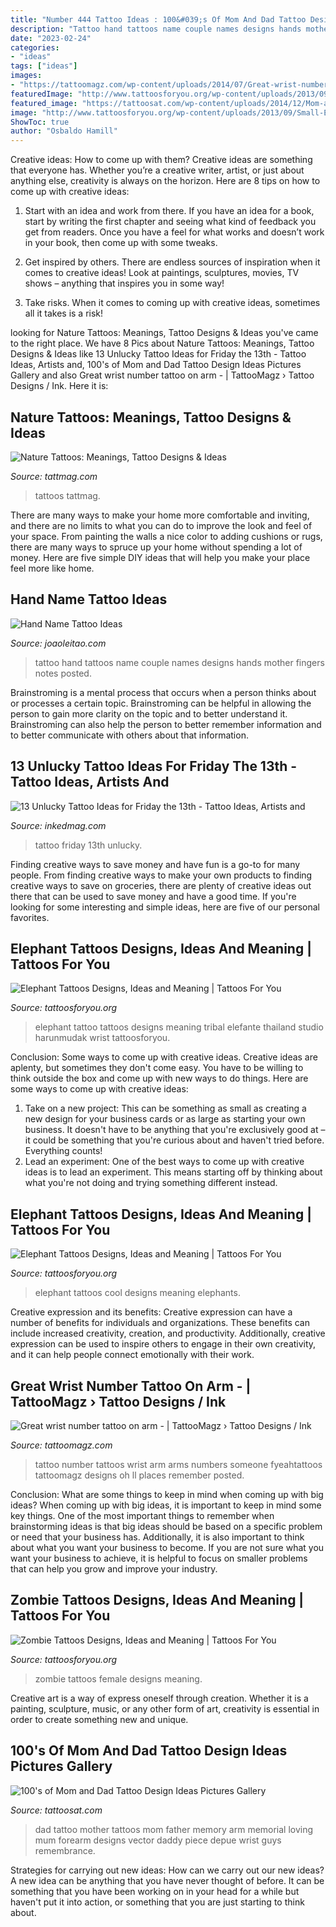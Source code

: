 ```yaml
---
title: "Number 444 Tattoo Ideas : 100&#039;s Of Mom And Dad Tattoo Design Ideas Pictures Gallery"
description: "Tattoo hand tattoos name couple names designs hands mother fingers notes posted"
date: "2023-02-24"
categories:
- "ideas"
tags: ["ideas"]
images:
- "https://tattoomagz.com/wp-content/uploads/2014/07/Great-wrist-number-tattoo-on-arm.jpg"
featuredImage: "http://www.tattoosforyou.org/wp-content/uploads/2013/09/Small-Elephant-Tattoo.jpg"
featured_image: "https://tattoosat.com/wp-content/uploads/2014/12/Mom-and-Dad-7.jpg"
image: "http://www.tattoosforyou.org/wp-content/uploads/2013/09/Small-Elephant-Tattoo.jpg"
ShowToc: true
author: "Osbaldo Hamill"
---
```



Creative ideas: How to come up with them?
Creative ideas are something that everyone has. Whether you’re a creative writer, artist, or just about anything else, creativity is always on the horizon. Here are 8 tips on how to come up with creative ideas:
1. Start with an idea and work from there. If you have an idea for a book, start by writing the first chapter and seeing what kind of feedback you get from readers. Once you have a feel for what works and doesn’t work in your book, then come up with some tweaks.

2. Get inspired by others. There are endless sources of inspiration when it comes to creative ideas! Look at paintings, sculptures, movies, TV shows – anything that inspires you in some way!

3. Take risks. When it comes to coming up with creative ideas, sometimes all it takes is a risk!

	

		
looking for Nature Tattoos: Meanings, Tattoo Designs &amp; Ideas you've came to the right place. We have 8 Pics about Nature Tattoos: Meanings, Tattoo Designs &amp; Ideas like 13 Unlucky Tattoo Ideas for Friday the 13th - Tattoo Ideas, Artists and, 100&#039;s of Mom and Dad Tattoo Design Ideas Pictures Gallery and also Great wrist number tattoo on arm - | TattooMagz › Tattoo Designs / Ink. Here it is:
		
    
## Nature Tattoos: Meanings, Tattoo Designs &amp; Ideas

<img loading=lazy src="https://tattmag.com/wp-content/uploads/2020/05/Nature-Tattoo.jpg" onerror="this.onerror=null;this.src='https://tse3.mm.bing.net/th?id=OIP.G7QM3VRXf6VxPaYnAevQGQHaJI&amp;pid=15.1';" alt="Nature Tattoos: Meanings, Tattoo Designs &amp; Ideas">

_Source: tattmag.com_

>tattoos tattmag. 

	

There are many ways to make your home more comfortable and inviting, and there are no limits to what you can do to improve the look and feel of your space. From painting the walls a nice color to adding cushions or rugs, there are many ways to spruce up your home without spending a lot of money. Here are five simple DIY ideas that will help you make your place feel more like home.

    
## Hand Name Tattoo Ideas

<img loading=lazy src="https://www.joaoleitao.com/tattoo-name/wp-content/uploads/kids-names-hand-tattoos-idea-men.jpg" onerror="this.onerror=null;this.src='https://tse4.mm.bing.net/th?id=OIP.KOoYtz5Lcx_hq4KsB06QFgHaE7&amp;pid=15.1';" alt="Hand Name Tattoo Ideas">

_Source: joaoleitao.com_

>tattoo hand tattoos name couple names designs hands mother fingers notes posted. 

	

Brainstroming is a mental process that occurs when a person thinks about or processes a certain topic. Brainstroming can be helpful in allowing the person to gain more clarity on the topic and to better understand it. Brainstroming can also help the person to better remember information and to better communicate with others about that information.

    
## 13 Unlucky Tattoo Ideas For Friday The 13th - Tattoo Ideas, Artists And

<img loading=lazy src="https://www.inkedmag.com/.image/t_share/MTU5MDMyNjM4Njc2NDc3NzIw/13-feat.jpg" onerror="this.onerror=null;this.src='https://tse3.mm.bing.net/th?id=OIP.WEvvJHRnMSTQytFCWvhHcwHaF7&amp;pid=15.1';" alt="13 Unlucky Tattoo Ideas for Friday the 13th - Tattoo Ideas, Artists and">

_Source: inkedmag.com_

>tattoo friday 13th unlucky. 

	

Finding creative ways to save money and have fun is a go-to for many people. From finding creative ways to make your own products to finding creative ways to save on groceries, there are plenty of creative ideas out there that can be used to save money and have a good time. If you're looking for some interesting and simple ideas, here are five of our personal favorites.

    
## Elephant Tattoos Designs, Ideas And Meaning | Tattoos For You

<img loading=lazy src="http://www.tattoosforyou.org/wp-content/uploads/2013/09/Small-Elephant-Tattoo.jpg" onerror="this.onerror=null;this.src='https://tse3.mm.bing.net/th?id=OIP.mErqNUS0TQ7lQur2KKcQnAHaJ4&amp;pid=15.1';" alt="Elephant Tattoos Designs, Ideas and Meaning | Tattoos For You">

_Source: tattoosforyou.org_

>elephant tattoo tattoos designs meaning tribal elefante thailand studio harunmudak wrist tattoosforyou. 

	

Conclusion: Some ways to come up with creative ideas.
Creative ideas are aplenty, but sometimes they don't come easy. You have to be willing to think outside the box and come up with new ways to do things. Here are some ways to come up with creative ideas: 
1. Take on a new project: This can be something as small as creating a new design for your business cards or as large as starting your own business. It doesn't have to be anything that you're exclusively good at – it could be something that you're curious about and haven't tried before. Everything counts! 
2. Lead an experiment: One of the best ways to come up with creative ideas is to lead an experiment. This means starting off by thinking about what you're not doing and trying something different instead.

    
## Elephant Tattoos Designs, Ideas And Meaning | Tattoos For You

<img loading=lazy src="http://www.tattoosforyou.org/wp-content/uploads/2013/09/Cool-Elephant-Tattoos.jpg" onerror="this.onerror=null;this.src='https://tse4.mm.bing.net/th?id=OIP.bws_wqkX_oNdab-ruTnlSAHaJ4&amp;pid=15.1';" alt="Elephant Tattoos Designs, Ideas and Meaning | Tattoos For You">

_Source: tattoosforyou.org_

>elephant tattoos cool designs meaning elephants. 

	

Creative expression and its benefits:
Creative expression can have a number of benefits for individuals and organizations. These benefits can include increased creativity, creation, and productivity. Additionally, creative expression can be used to inspire others to engage in their own creativity, and it can help people connect emotionally with their work.

    
## Great Wrist Number Tattoo On Arm - | TattooMagz › Tattoo Designs / Ink

<img loading=lazy src="https://tattoomagz.com/wp-content/uploads/2014/07/Great-wrist-number-tattoo-on-arm.jpg" onerror="this.onerror=null;this.src='https://tse3.mm.bing.net/th?id=OIP.bb5B07mSTdGI9IWF9mY6_gHaLG&amp;pid=15.1';" alt="Great wrist number tattoo on arm - | TattooMagz › Tattoo Designs / Ink">

_Source: tattoomagz.com_

>tattoo number tattoos wrist arm arms numbers someone fyeahtattoos tattoomagz designs oh ll places remember posted. 

	

Conclusion: What are some things to keep in mind when coming up with big ideas?
When coming up with big ideas, it is important to keep in mind some key things. One of the most important things to remember when brainstorming ideas is that big ideas should be based on a specific problem or need that your business has. Additionally, it is also important to think about what you want your business to become. If you are not sure what you want your business to achieve, it is helpful to focus on smaller problems that can help you grow and improve your industry.

    
## Zombie Tattoos Designs, Ideas And Meaning | Tattoos For You

<img loading=lazy src="http://www.tattoosforyou.org/wp-content/uploads/2013/11/Female-Zombie-Tattoos.jpg" onerror="this.onerror=null;this.src='https://tse4.mm.bing.net/th?id=OIP.guLrFZQbpJHrppHrwi_t4AHaJ4&amp;pid=15.1';" alt="Zombie Tattoos Designs, Ideas and Meaning | Tattoos For You">

_Source: tattoosforyou.org_

>zombie tattoos female designs meaning. 

	

Creative art is a way of express oneself through creation. Whether it is a painting, sculpture, music, or any other form of art, creativity is essential in order to create something new and unique.

    
## 100&#039;s Of Mom And Dad Tattoo Design Ideas Pictures Gallery

<img loading=lazy src="https://tattoosat.com/wp-content/uploads/2014/12/Mom-and-Dad-7.jpg" onerror="this.onerror=null;this.src='https://tse1.mm.bing.net/th?id=OIP.b09-wUKjLbZi3h19I1TlsgHaJ4&amp;pid=15.1';" alt="100&#039;s of Mom and Dad Tattoo Design Ideas Pictures Gallery">

_Source: tattoosat.com_

>dad tattoo mother tattoos mom father memory arm memorial loving mum forearm designs vector daddy piece depue wrist guys remembrance. 

	

Strategies for carrying out new ideas: How can we carry out our new ideas?
A new idea can be anything that you have never thought of before. It can be something that you have been working on in your head for a while but haven't put it into action, or something that you are just starting to think about.

